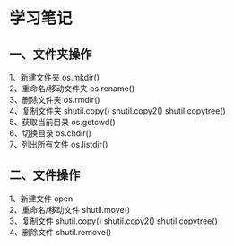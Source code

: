 # 学习笔记
## 一、文件夹操作
1、新建文件夹  os.mkdir() \
2、重命名/移动文件夹 os.rename() \
3、删除文件夹 os.rmdir() \
4、复制文件夹 shutil.copy() shutil.copy2() shutil.copytree() \
5、获取当前目录 os.getcwd() \
6、切换目录 os.chdir() \
7、列出所有文件 os.listdir()
## 二、文件操作
1、新建文件 open \
2、重命名/移动文件 shutil.move() \
3、复制文件 shutil.copy() shutil.copy2() shutil.copytree() \
4、删除文件 shutil.remove()
